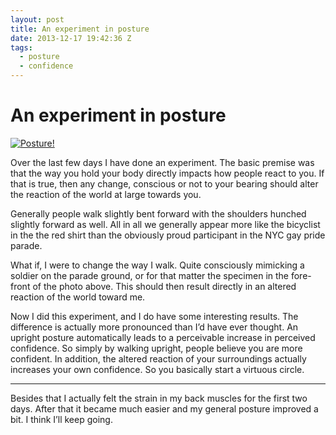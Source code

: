 ```yaml
---
layout: post
title: An experiment in posture
date: 2013-12-17 19:42:36 Z
tags:
  - posture
  - confidence
---
```

# An experiment in posture

[![Posture!](http://farm4.staticflickr.com/3126/2634700955_b4f25dcd9e_z.jpg)](http://www.flickr.com/photos/carbonnyc/2634700955/ "Posture! by CarbonNYC, on Flickr")

Over the last few days I have done an experiment. The basic premise was that the way you hold your body directly impacts how people react to you. If that is true, then any change, conscious or not to your bearing should alter the reaction of the world at large towards you.

Generally people walk slightly bent forward with the shoulders hunched slightly forward as well. All in all we generally appear more like the bicyclist in the the red shirt than the obviously proud participant in the NYC gay pride parade.

What if, I were to change the way I walk. Quite consciously mimicking a soldier on the parade ground, or for that matter the specimen in the fore-front of the photo above. This should then result directly in an altered reaction of the world toward me.

Now I did this experiment, and I do have some interesting results. The difference is actually more pronounced than I’d have ever thought. An upright posture automatically leads to a perceivable increase in perceived confidence. So simply by walking upright, people believe you are more confident. In addition, the altered reaction of your surroundings actually increases your own confidence. So you basically start a virtuous circle.

* * *

Besides that I actually felt the strain in my back muscles for the first two days. After that it became much easier and my general posture improved a bit. I think I’ll keep going.
